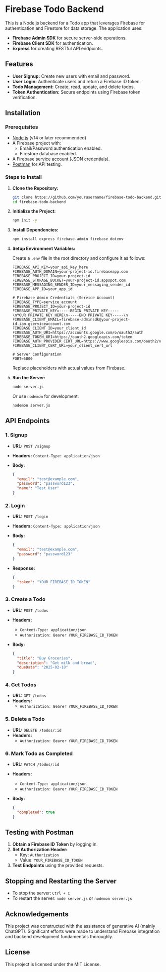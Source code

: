 # Firebase Todo Backend

This is a Node.js backend for a Todo app that leverages Firebase for authentication and Firestore for data storage. The application uses:

- **Firebase Admin SDK** for secure server-side operations.
- **Firebase Client SDK** for authentication.
- **Express** for creating RESTful API endpoints.

## Features

- **User Signup:** Create new users with email and password.
- **User Login:** Authenticate users and return a Firebase ID token.
- **Todo Management:** Create, read, update, and delete todos.
- **Token Authentication:** Secure endpoints using Firebase token verification.

## Installation

### Prerequisites

- [Node.js](https://nodejs.org/) (v14 or later recommended)
- A Firebase project with:
  - Email/Password authentication enabled.
  - Firestore database enabled.
- A Firebase service account (JSON credentials).
- [Postman](https://www.postman.com/) for API testing.

### Steps to Install

1. **Clone the Repository:**

   ```bash
   git clone https://github.com/yourusername/firebase-todo-backend.git
   cd firebase-todo-backend
   ```

2. **Initialize the Project:**

   ```bash
   npm init -y
   ```

3. **Install Dependencies:**

   ```bash
   npm install express firebase-admin firebase dotenv
   ```

4. **Setup Environment Variables:**

   Create a `.env` file in the root directory and configure it as follows:
  
     ```env
    FIREBASE_API_KEY=your_api_key_here
    FIREBASE_AUTH_DOMAIN=your-project-id.firebaseapp.com
    FIREBASE_PROJECT_ID=your-project-id
    FIREBASE_STORAGE_BUCKET=your-project-id.appspot.com
    FIREBASE_MESSAGING_SENDER_ID=your_messaging_sender_id
    FIREBASE_APP_ID=your_app_id
    
    # Firebase Admin Credentials (Service Account)
    FIREBASE_TYPE=service_account
    FIREBASE_PROJECT_ID=your-project-id
    FIREBASE_PRIVATE_KEY=-----BEGIN PRIVATE KEY-----\nYOUR_PRIVATE_KEY_HERE\n-----END PRIVATE KEY-----\n
    FIREBASE_CLIENT_EMAIL=firebase-adminsdk@your-project-id.iam.gserviceaccount.com
    FIREBASE_CLIENT_ID=your_client_id
    FIREBASE_AUTH_URI=https://accounts.google.com/o/oauth2/auth
    FIREBASE_TOKEN_URI=https://oauth2.googleapis.com/token
    FIREBASE_AUTH_PROVIDER_CERT_URL=https://www.googleapis.com/oauth2/v1/certs
    FIREBASE_CLIENT_CERT_URL=your_client_cert_url
    
    # Server Configuration
    PORT=5000
     ```

   Replace placeholders with actual values from Firebase.

5. **Run the Server:**

   ```bash
   node server.js
   ```

   Or use `nodemon` for development:

   ```bash
   nodemon server.js
   ```

## API Endpoints

### 1. Signup

- **URL:** `POST /signup`
- **Headers:** `Content-Type: application/json`
- **Body:**
  
  ```json
  {
    "email": "test@example.com",
    "password": "password123",
    "name": "Test User"
  }
  ```

### 2. Login

- **URL:** `POST /login`
- **Headers:** `Content-Type: application/json`
- **Body:**

  ```json
  {
    "email": "test@example.com",
    "password": "password123"
  }
  ```

- **Response:**

  ```json
  {
    "token": "YOUR_FIREBASE_ID_TOKEN"
  }
  ```

### 3. Create a Todo

- **URL:** `POST /todos`
- **Headers:**
  - `Content-Type: application/json`
  - `Authorization: Bearer YOUR_FIREBASE_ID_TOKEN`
- **Body:**

  ```json
  {
    "title": "Buy Groceries",
    "description": "Get milk and bread",
    "dueDate": "2025-02-10"
  }
  ```

### 4. Get Todos

- **URL:** `GET /todos`
- **Headers:**
  - `Authorization: Bearer YOUR_FIREBASE_ID_TOKEN`

### 5. Delete a Todo

- **URL:** `DELETE /todos/:id`
- **Headers:**
  - `Authorization: Bearer YOUR_FIREBASE_ID_TOKEN`

### 6. Mark Todo as Completed

- **URL:** `PATCH /todos/:id`
- **Headers:**
  - `Content-Type: application/json`
  - `Authorization: Bearer YOUR_FIREBASE_ID_TOKEN`
- **Body:**

  ```json
  {
    "completed": true
  }
  ```

## Testing with Postman

1. **Obtain a Firebase ID Token** by logging in.
2. **Set Authorization Header:**
   - Key: `Authorization`
   - Value: `YOUR_FIREBASE_ID_TOKEN`
3. **Test Endpoints** using the provided requests.

## Stopping and Restarting the Server

- To stop the server: `Ctrl + C`
- To restart the server: `node server.js` or `nodemon server.js`

## Acknowledgements

This project was constructed with the assistance of generative AI (mainly ChatGPT). Significant efforts were made to understand Firebase integration and backend development fundamentals thoroughly.

## License

This project is licensed under the MIT License.

